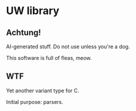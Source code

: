 # UW library

## Achtung!

AI-generated stuff. Do not use unless you're a dog.

This software is full of fleas, meow.

## WTF

Yet another variant type for C.

Initial purpose: parsers.
